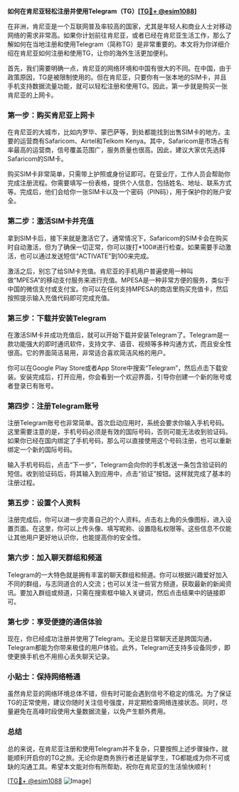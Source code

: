 **如何在肯尼亚轻松注册并使用Telegram（TG）[[TG💪+ @esim1088](https://t.me/s/esim1088)]**

在非洲，肯尼亚是一个互联网普及率较高的国家，尤其是年轻人和商业人士对移动网络的需求非常高。如果你计划前往肯尼亚，或者已经在肯尼亚生活工作，那么了解如何在当地注册和使用Telegram（简称TG）是非常重要的。本文将为你详细介绍在肯尼亚如何注册和使用TG，让你的海外生活更加便利。

首先，我们需要明确一点，肯尼亚的网络环境和中国有很大的不同。在中国，由于政策原因，TG是被限制使用的。但在肯尼亚，只要你有一张本地的SIM卡，并且手机支持数据流量功能，就可以轻松注册和使用TG。因此，第一步就是购买一张肯尼亚的上网卡。

### 第一步：购买肯尼亚上网卡

在肯尼亚的大城市，比如内罗毕、蒙巴萨等，到处都能找到出售SIM卡的地方。主要的运营商有Safaricom、Airtel和Telkom Kenya。其中，Safaricom是市场占有率最高的运营商，信号覆盖范围广，服务质量也很高。因此，建议大家优先选择Safaricom的SIM卡。

购买SIM卡非常简单，只需带上护照或身份证即可。在营业厅，工作人员会帮助你完成注册流程。你需要填写一份表格，提供个人信息，包括姓名、地址、联系方式等。完成后，他们会给你一张SIM卡以及一个密码（PIN码），用于保护你的账户安全。

### 第二步：激活SIM卡并充值

拿到SIM卡后，接下来就是激活它了。通常情况下，Safaricom的SIM卡会在购买时自动激活，但为了确保一切正常，你可以拨打*100#进行检查。如果需要手动激活，也可以通过发送短信“ACTIVATE”到100来完成。

激活之后，别忘了给SIM卡充值。肯尼亚的手机用户普遍使用一种叫做“MPESA”的移动支付服务来进行充值。MPESA是一种非常方便的服务，类似于中国的微信支付或支付宝。你可以在任何支持MPESA的商店里购买充值卡，然后按照提示输入充值代码即可完成充值。

### 第三步：下载并安装Telegram

在激活SIM卡并成功充值后，就可以开始下载并安装Telegram了。Telegram是一款功能强大的即时通讯软件，支持文字、语音、视频等多种沟通方式，而且安全性很高。它的界面简洁易用，非常适合喜欢简洁风格的用户。

你可以在Google Play Store或者App Store中搜索“Telegram”，然后点击下载安装。安装完成后，打开应用，你会看到一个欢迎界面，引导你创建一个新的账号或者登录已有账号。

### 第四步：注册Telegram账号

注册Telegram账号也非常简单。首次启动应用时，系统会要求你输入手机号码。这里需要注意的是，手机号码必须是有效的国际号码，否则可能无法收到验证码。如果你已经在国内绑定了手机号码，那么可以直接使用这个号码注册，也可以重新绑定一个新的国际号码。

输入手机号码后，点击“下一步”，Telegram会向你的手机发送一条包含验证码的短信。收到验证码后，将其输入到应用中，点击“验证”按钮。这样就完成了基本的注册过程。

### 第五步：设置个人资料

注册完成后，你可以进一步完善自己的个人资料。点击右上角的头像图标，进入设置页面。在这里，你可以上传头像、填写昵称、设置隐私权限等。这些信息不仅能让其他用户更好地认识你，也能提高你的安全性。

### 第六步：加入聊天群组和频道

Telegram的一大特色就是拥有丰富的聊天群组和频道。你可以根据兴趣爱好加入不同的群组，与志同道合的人交流；也可以关注一些官方频道，获取最新的新闻资讯。要加入群组或频道，只需在搜索框中输入关键词，然后点击结果中的链接即可。

### 第七步：享受便捷的通信体验

现在，你已经成功注册并使用了Telegram。无论是日常聊天还是跨国沟通，Telegram都能为你带来极佳的用户体验。此外，Telegram还支持多设备同步，即使更换手机也不用担心丢失聊天记录。

### 小贴士：保持网络畅通

虽然肯尼亚的网络环境总体不错，但有时可能会遇到信号不稳定的情况。为了保证TG的正常使用，建议你随时关注信号强度，并定期检查网络连接状态。同时，尽量避免在高峰时段使用大量数据流量，以免产生额外费用。

### 总结

总的来说，在肯尼亚注册和使用Telegram并不复杂，只要按照上述步骤操作，就能顺利开启你的TG之旅。无论你是商务旅行者还是留学生，TG都能成为你不可或缺的沟通工具。希望本文能对你有所帮助，祝你在肯尼亚的生活愉快顺利！

[[TG💪+ @esim1088](https://t.me/s/esim1088) ![Image](https://i.postimg.cc/4NQfJmqS/Snipaste-2025-05-13-00-14-12.png)]